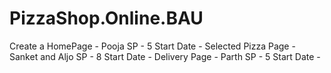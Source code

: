 # PizzaShop.Online.BAU
Create a HomePage - Pooja SP - 5 Start Date - 
Selected Pizza Page - Sanket and Aljo   SP - 8 Start Date - 
Delivery Page  - Parth SP - 5 Start Date -

